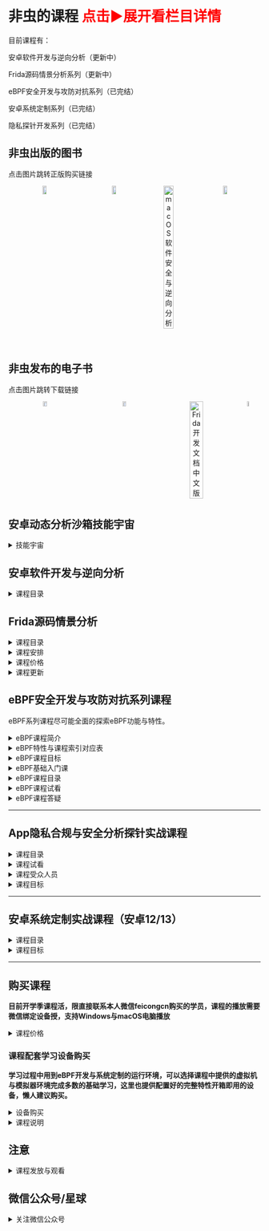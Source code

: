 # 非虫的课程 <font color=red>点击▶展开看栏目详情</font>

目前课程有：

安卓软件开发与逆向分析（更新中）

Frida源码情景分析系列（更新中）

eBPF安全开发与攻防对抗系列（已完结）

安卓系统定制系列（已完结）

隐私探针开发系列（已完结）

## 非虫出版的图书

点击图片跳转正版购买链接

<div align="center" style="display: flex; justify-content: space-between; max-width: 1200px;">
	<a href="https://item.jd.com/11186337.html">
		<img src="https://github.com/user-attachments/assets/d03b87af-977e-45ad-873e-d1049c495b23" alt="Android软件安全与逆向分析" width="23%" style="max-width: 300px;">
	</a>
 	<a href="https://item.jd.com/12522178.html">
		<img src="https://github.com/user-attachments/assets/008e9cb4-2e4e-4ebe-b24c-5f46d79d3870" alt="Android软件安全权威指南" width="23%" style="max-width: 300px;">
	</a>
	<img src="https://github.com/user-attachments/assets/6af7426f-5e62-45d1-90f4-0d1ba1368b30" alt="macOS软件安全与逆向分析" width="23%" style="max-width: 300px;">
	<a href="https://item.jd.com/10132040684560.html">
		<img src="https://github.com/user-attachments/assets/c1130b54-e600-45e0-ae85-10d82b8706cb" alt="eBPF开发指南从原理到应用" width="23%" style="max-width: 300px;">
	</a>
</div>

## 非虫发布的电子书

点击图片跳转下载链接

<div align="center" style="display: flex; justify-content: space-between; max-width: 1200px;">
	<a href="xxxx">
		<img src="https://github.com/user-attachments/assets/db0ba155-f7c1-43ab-9a11-d83290a1b65d" alt="图解数据结构与算法" width="23%" style="max-width: 300px;">
	</a>
 	<a href="xxxx">
		<img src="https://github.com/feicong/android-rom-book/blob/main/cover.png?raw=true" alt="安卓系统定制入门" width="23%" style="max-width: 300px;">
	</a>
	<img src="https://github.com/user-attachments/assets/7379facb-e269-49c3-b9e9-e75ff84546d6" alt="Frida开发文档中文版" width="23%" style="max-width: 300px;">
	<a href="https://item.jd.com/10132040684560.html">
		<img src="xxxx" alt="xxxx" width="23%" style="max-width: 300px;">
	</a>
</div>


## 安卓动态分析沙箱技能宇宙


<details>
 
<summary>技能宇宙</summary>

<img width="1433" alt="安卓动态分析沙箱技能宇宙" src="https://github.com/user-attachments/assets/ca27f8bd-a9be-44db-92b9-cc015adf191f">

</details>

## 安卓软件开发与逆向分析

<details>
 
<summary>课程目录</summary>

![image](https://github.com/user-attachments/assets/eb0afd8b-5154-4678-be5e-829d10e9404f)

</details>

## Frida源码情景分析

<details>
 
<summary>课程目录</summary>

<img width="2025" alt="Frida源码情景分析系列课程 - 非虫" src="https://github.com/user-attachments/assets/fb51e4ab-e4d4-4fca-955f-60bfed4929ba" />

</details>

<details>
 
<summary>课程安排</summary>

- 设定第一季：构建系统与语言基础篇 讲vala语言基础，Frida构建系统以及项目里面的python、nodejs、c、vala等项目的动态调试。

- 设定第二季：Linux系统篇，讲frida-core、devkits、frida-tools等工具的组件接口实现。

- 设定第三季：安卓系统篇，讲firda-gum，各组件工作流程以及在安卓上特定实现的细节，讲hook内幕，frida js调试等。

</details>

<details>
 
<summary>课程价格</summary>

**全季1800，早鸟全季价格1099。限个人用户参与活动价格。**

</details>

<details>
 
<summary>课程更新</summary>

目前第一季内容更新了6集。

</details>


## eBPF安全开发与攻防对抗系列课程

eBPF系列课程尽可能全面的探索eBPF功能与特性。

<details>
 
<summary>eBPF课程简介</summary>

本课程由简到难，循序渐进，目前设定正式课程共三季内容，84节课程内容，课程根据难度，每集时长约**15**分钟到**120**分钟不等。

课程分为Linux eBPF开发篇，安卓eBPF开发篇，安卓安全对抗篇。具体参见下面课程大纲的思维导图。

本课将带领学员重点学习Linux平台上的eBPF软件开发技术，安卓平台上的eBPF开发与安全对抗。

包含不限于：

- 1. eBPF功能特性
- 2. eBPF MAP数据结构
- 3. eBPF内核helpers方法的使用
- 4. eBPF的程序类型
- 5. bcc/bpftrace/libbpf的API接口与实例
- 6. eBPF功能实战

</details>

<details>
 
 <summary>eBPF特性与课程索引对应表</summary>

### eBPF特性与课程索引对应表

<a href="./eBPF特性与课程索引对应表.md"><img width="1527" alt="image" src="https://user-images.githubusercontent.com/1672927/216501444-9a9d2325-bb8d-4d44-8f50-b7a7051aa378.png"></a>


[点击查看完整eBPF特性与课程索引对应表](./eBPF特性与课程索引对应表.md)

</details>

<details>
 
 <summary>eBPF课程目标</summary>

### eBPF课程目标

完成本课的学习后，您将具备以下能力：

- Linux平台eBPF工具的技术原理与开发能力
- Linux平台上eBPF恶意软件分析能力
- 安卓内核的修改与定制能力
- 安卓平台抓包软件开发
- 自己动手完成eBPF的安全分析环境构建
- 使用eBPF完成安卓App hook
- 使用eBPF完成沙箱环境改机安全对抗

</details>

<details>
 
<summary>eBPF基础入门课</summary>

<img width="1128" alt="eBPF基础入门课" src="https://github.com/feicong/ebpf-course/assets/1672927/ab55c12c-6fad-4a36-8fa8-b491a943e036">

</details>

<details>
 
<summary>eBPF课程目录</summary>

<img width="2029" alt="eBPF安全开发与攻防对抗系列课程 - 非虫" src="https://github.com/user-attachments/assets/d834e8c7-a603-4251-b677-bc9539149fdc">


</details>
 
<details>

<summary>eBPF课程试看</summary>

### eBPF课程试看

[环境搭建](https://mp.weixin.qq.com/s/wGAwcg8VnB4PLREzdNPWng)

<a href="https://mp.weixin.qq.com/s/wGAwcg8VnB4PLREzdNPWng"><img height="400" width="600" alt="环境搭建" src="https://user-images.githubusercontent.com/1672927/216503861-7a02f13f-6410-4cca-a555-0f190f8ed1fa.png"></a>

eBPF程序类型之Socket过滤器

<a href="https://mp.weixin.qq.com/s/mNUxNAmHS-FyF_geK8WlEg"><img height="400" width="600" alt="eBPF程序类型之Socket过滤器" src="https://user-images.githubusercontent.com/1672927/216871910-e83e9903-720a-47e5-b3bb-41b4657edfe0.png"></a>

</details>

<details>
 
 <summary>eBPF课程答疑</summary>

### eBPF课程答疑

1、授课方式，更新进度，多久可以学完?

课程采用录播授课，每位学员单独的本地学习环境。为保证课程质量，更新频率初步定为一周两节，大型节假日每周多更新一到两节。eBPF前三季正式课已经更新完成，第四季往后会不定时更新福利课。更新完课程后，学员可以继续学习，直到学会为止。

2、我需要准备什么学习环境与设备吗?

课程会提供Ubuntu22.04的虚拟机镜像，供学员快速搭建开箱即用的学习环境。

学习环境需要**一台Windows操作系统电脑**，课程实验环境可以选择安装Ubuntu22.04系统的虚拟机，或者另外准备好一台安装好Ubuntu22.04系统的电脑也可。

对于第二季与第三季的学员，课程会安卓eBPF的学习环境的镜像环境。可以选择**模拟器/ARM64开发板**等环境安装部署。。如果你手上有安卓设备（Pixel 6）或以上设备在手，也可以作为学习辅助设备。

3、学习需要什么必备的编程基础与知识储备?

学习课程中的内容，需要使用到C、Python、Golang等编程语言，课程基本不涉及C++语言。

课程中大量使用C语言来实现课程内容中讲解的功能。学员需要对C语言熟悉。课程涉及到的Python与Golang语言的内容，不熟悉可以使用C语言版本的程序代替，但掌握这两门语言可以让您学习更加轻松。

除此外，学员还需要对Linux/安卓的软件基本开发流程熟悉，对Linux内核有基本的认识。这些知识课程中也有提供参考资料指导。

4. 我主要学手机端，这个课程需要单独买个学习手机不？

课程提供了虚拟机与模拟器环境，全部代码测试保证可以运行的安卓内核环境为5.10版本。安卓5.4的内核需要编译修改内核来支持代码运行，不保证所有代码可以低版本内核运行。如果不想购买开发板或新版本手机，可以在模拟器环境中学习。

**注意：Pixel6手机可跑全部代码，其它gki2.0内核手机与模拟器环境，第四季部分代码已经在第六季适配，选择最新安卓14的6.1内核可跑。**

</details>

---


## App隐私合规与安全分析探针实战课程


<details>
 
<summary>课程目录</summary>

<img width="1352" alt="App隐私合规与代码分析探针实战课程" src="https://github.com/feicong/ebpf-course/assets/1672927/b52390df-9bf2-4a23-b164-a163d58f1fea">

</details>


<details>
 
 <summary>课程试看</summary>
 

课程目录设计

<a href="https://mp.weixin.qq.com/s/s_t3hgfVGJcpxWFUHzkSfQ"><img height="400" width="600" alt="App隐私合规与安全分析探针实战课程" src="https://user-images.githubusercontent.com/1672927/218050607-72aed515-a33a-4217-aa4c-658fcb970acb.png"></a>

</details>

<details>
 
 <summary>课程受众人员</summary>
 
- 隐私合规从业人员
- App逆向分析人员
- 安全沙箱开发人员
- 安全爱好者
- 爬虫与反爬相关从业人员
- 业务风控从业人员

</details>

<details>
 
<summary>课程目标</summary>

完成本课的学习后，您将具备以下能力：

- Frida一些高级功能的使用
- 使用Frida快速调试API的技巧
- 网络安全相关的法律法规
- 安卓设备指纹API接口的认识
- 安卓设备指纹API接口数据的获取
- 自己动手打造隐私合规数据采集工具
- 不同版本中敏感API差异
- 安卓敏感行为的分析

</details>


---


## 安卓系统定制实战课程（安卓12/13）

<details>

<summary>课程目录</summary>
 
<img width="1449" alt="安卓系统定制实战课程- 非虫" src="https://github.com/user-attachments/assets/c256d8ac-7c3e-4ac3-ac40-735ac6ae2d75">

</details>

<details>
 
<summary>课程目标</summary>

完成本课的学习后，您将具备以下能力：

- 安卓系统源码下载编译修改的技能
- 安卓内核源码开发调试的能力
- 安卓内核模块开发调试的能力
- 安卓系统源码的规范管理
- 构建自己专属的安卓系统能力
- 改造安卓框架添加分析功能的能力
- 云手机的了解与制作基础
- 改造安卓集成安全分析工具的能力

</details>


---


## 购买课程

**目前开学季课程活，限直接联系本人微信feicongcn购买的学员，课程的播放需要微信绑定设备授，支持Windows与macOS电脑播放**

<details>
 
<summary>课程价格</summary>
 
eBPF课程全季（含第1、2、3、4、5、6**季），个人价格**3799**元，企业价格**4699**元。

App隐私合规与安全分析探针实战课程全季（含第1、2、3季），价格**1499**元。

安卓系统定制实战课程全季（含第1、2、3季），全季价格**1499**元。

Frida源码情景分析（含第1、2、3季），全季价格**1099**元。

</details>


### 课程配套学习设备购买

**学习过程中用到eBPF开发与系统定制的运行环境，可以选择课程中提供的虚拟机与模拟器环境完成多数的基础学习，这里也提供配置好的完整特性开箱即用的设备，懒人建议购买。**

<details>
 
<summary>设备购买</summary>
 
全新开发板orangepi 5plus 32g+512g ssd+5v4a电源+外壳风扇+wifi网卡+网线与螺丝工具，以及配套的配置文档。价格**2165**元。

全新开发板orangepi 5plus 16g+512g ssd+5v4a电源+外壳风扇+wifi网卡+网线与螺丝工具，以及配套的配置文档。价格**1665**元。

全新开发板orangepi 5plus 16g+64g tf+5v4a电源+外壳风扇+wifi网卡+网线与螺丝工具，以及配套的配置文档。价格**1450**元。

全新开发板orangepi 5max 16g+512g ssd+5v4a电源+外壳风扇+网线与螺丝工具，以及配套的配置文档。价格**1565**元。

全新开发板orangepi 5max 16g+64g tf+5v4a电源+外壳风扇+网线与螺丝工具，以及配套的配置文档。价格**1350**元。

Pixel6 128g刷好自定义eBPF内核开发环境的设备。价格**1150**元。

</details>

<details>
 
<summary>课程说明</summary>

eBPF系列课程学习过程中涉及的安卓环境搭建：

使用Pixel6设备，环境搭建可参考eBPF第3季7集与第6季3集与第6季第8集。

使用CuttleFish模拟器，环境搭建可以参考eBPF第2季1集。

使用arm开发板，环境搭建可以参考eBPF第2季2集与第4季6集。

</details>


## 注意

<details>
 
<summary>课程发放与观看</summary>
 
**视频课程由于性质原因，代码与课程一旦发放，不支持任何理由的退款，购买前请知晓！**

所有签署保密协议的eBPF学员，可学完前3季后，免费观看第4、5、6季的内容，没有所有签署保密协议的朋友需要签署后才可以观看，否则视为放弃福利。

</details>


## 微信公众号/星球

<details>
 
<summary>关注微信公众号</summary>

<img width="454" alt="image" src="https://github.com/user-attachments/assets/e1bdaf8f-a372-4a60-b9de-b3a7d2ec68d0" />

## 知识星球

<img width="454" alt="image" src="https://github.com/user-attachments/assets/e6eecc6b-2d42-4ecf-9380-605121c7dcc9" />

</details>
